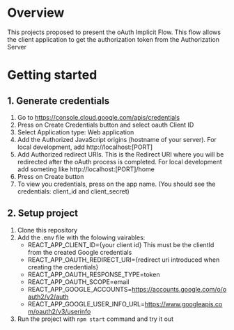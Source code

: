 # Overview
This projects proposed to present the oAuth Implicit Flow.
This flow allows the client application to get the authorization token from the Authorization Server
# Getting started
## 1. Generate credentials
1. Go to https://console.cloud.google.com/apis/credentials
2. Press on Create Credentials button and select oauth Client ID
3. Select Application type: Web application
4. Add the Authorized JavaScript origins (hostname of your server). For local development, add http://localhost:[PORT]
5. Add Authorized redirect URIs. This is the Redirect URI where you will be redirected after the oAuth process is completed. For local development add someting like http://localhost:[PORT]/home
6. Press on Create button
7. To view you credentials, press on the app name. (You should see the credentials: client_id and client_secret)

## 2. Setup project
1. Clone this repository
2. Add the .env file with the folowing vairables:
    - REACT_APP_CLIENT_ID={your client id} This must be the clientId from the created Google credentials
    - REACT_APP_OAUTH_REDIRECT_URI={redirect uri introduced when creating the credentials}
    - REACT_APP_OAUTH_RESPONSE_TYPE=token
    - REACT_APP_OAUTH_SCOPE=email
    - REACT_APP_GOOGLE_ACCOUNTS=https://accounts.google.com/o/oauth2/v2/auth
    - REACT_APP_GOOGLE_USER_INFO_URL=https://www.googleapis.com/oauth2/v3/userinfo
3. Run the project with `npm start` command and try it out
